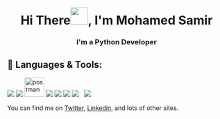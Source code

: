 <h1 align="center">Hi There<img src="https://raw.githubusercontent.com/MartinHeinz/MartinHeinz/master/wave.gif" width="40">, I'm Mohamed Samir</h1>
<h3 align="center">I'm a Python Developer</h3>

## 🚀 Languages & Tools: 

<p align="left"> 
<a href="https://www.python.org" target="_blank"> <img src="https://img.icons8.com/color/48/000000/python.png"/></a>
<a href="https://www.djangoproject.com/" target="_blank"> <img src="https://img.icons8.com/color/48/000000/django.png"/></a>
 <a href="https://postman.com" target="_blank"> <img src="https://www.vectorlogo.zone/logos/getpostman/getpostman-icon.svg" alt="postman" width="45" height="45"/></a>
 <a href="https://code.visualstudio.com/" target="_blank"> <img src="https://img.icons8.com/color/48/000000/visual-studio-code-2019.png"/></a>
 <a href="https://git-scm.com/" target="_blank"> <img src="https://img.icons8.com/color/48/000000/git.png"/></a>
 <a href="[https://git-scm.com/](https://www.docker.com/)" target="_blank"> <img src="https://img.icons8.com/color/48/000000/docker.png"/></a>
 <a style="padding-right:8px;" href="https://www.mysql.com/" target="_blank"> <img src="https://img.icons8.com/fluent/50/000000/mysql-logo.png"/></a> 
 <a href="[https://git-scm.com/]([https://www.docker.com/](https://docs.celeryq.dev/en/stable/))" target="_blank"> <img src="https://img.icons8.com/color/48/000000/celery.png"/></a>
</p>


You can find me on <a class="reference external" href="https://twitter.com/Mohamed46953613">Twitter</a>, <a class="reference external" href="https://www.linkedin.com/in/mohamed-samir-72b21718a/">Linkedin</a>, and lots of other sites.

